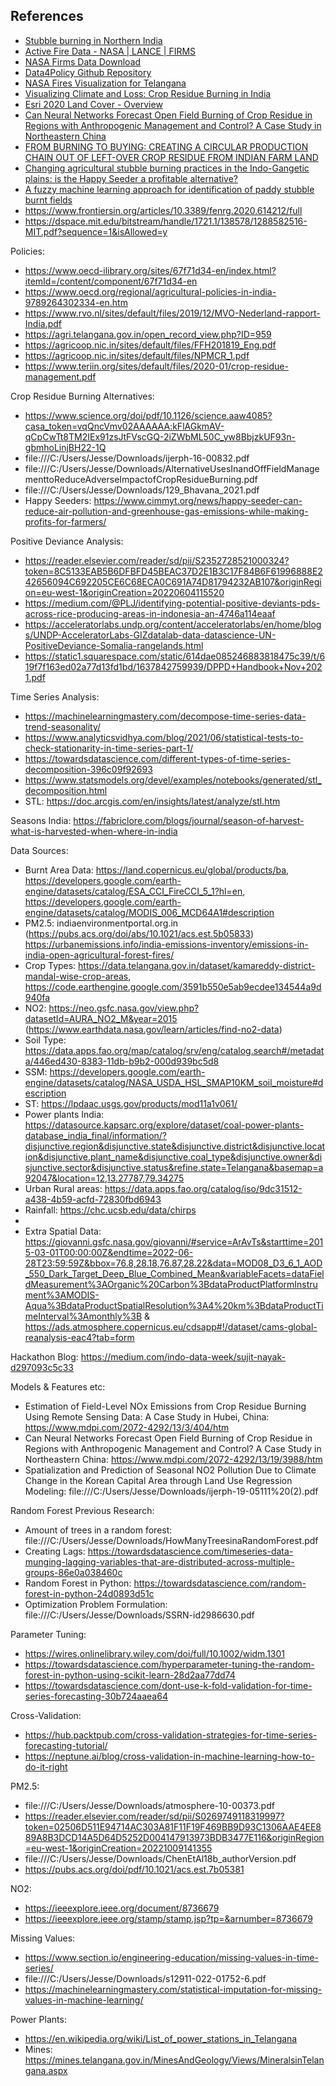 ## References

- [Stubble burning in Northern India](https://earthobservatory.nasa.gov/images/84680/stubble-burning-in-northern-india)
- [Active Fire Data - NASA | LANCE | FIRMS](https://firms.modaps.eosdis.nasa.gov/active_fire/)
- [NASA Firms Data Download](https://firms.modaps.eosdis.nasa.gov/download/Readme.txt)
- [Data4Policy Github Repository](https://github.com/UNDP-India/Data4Policy/tree/main/References)
- [NASA Fires Visualization for Telangana](https://public.flourish.studio/visualisation/8561801/)
- [Visualizing Climate and Loss: Crop Residue Burning in India](https://histecon.fas.harvard.edu/climate-loss/crops/index.html)
- [Esri 2020 Land Cover - Overview](https://www.arcgis.com/home/item.html?id=d6642f8a4f6d4685a24ae2dc0c73d4ac)
- [Can Neural Networks Forecast Open Field Burning of Crop Residue in Regions with Anthropogenic Management and Control? A Case Study in Northeastern China](https://www.google.com/url?sa=t&rct=j&q=&esrc=s&source=web&cd=&cad=rja&uact=8&ved=2ahUKEwiri_DzyNT3AhUQzaQKHYjUCTMQFnoECAQQAQ&url=https%3A%2F%2Fwww.mdpi.com%2F2072-4292%2F13%2F19%2F3988%2Fpdf&usg=AOvVaw3CsocwhNFanF_buSX3rZoK)
- [FROM BURNING TO BUYING: CREATING A CIRCULAR PRODUCTION CHAIN OUT OF LEFT-OVER CROP RESIDUE FROM INDIAN FARM LAND](https://www.rvo.nl/sites/default/files/2019/12/MVO-Nederland-rapport-India.pdf)
- [Changing agricultural stubble burning practices in the Indo-Gangetic plains: is the Happy Seeder a profitable alternative?](https://www.tandfonline.com/doi/full/10.1080/14735903.2020.1834277)
- [A fuzzy machine learning approach for identification of paddy stubble burnt fields](https://www.researchgate.net/publication/344001377_A_fuzzy_machine_learning_approach_for_identification_of_paddy_stubble_burnt_fields)
- https://www.frontiersin.org/articles/10.3389/fenrg.2020.614212/full 
- https://dspace.mit.edu/bitstream/handle/1721.1/138578/1288582516-MIT.pdf?sequence=1&isAllowed=y

Policies:
- https://www.oecd-ilibrary.org/sites/67f71d34-en/index.html?itemId=/content/component/67f71d34-en
- https://www.oecd.org/regional/agricultural-policies-in-india-9789264302334-en.htm
- https://www.rvo.nl/sites/default/files/2019/12/MVO-Nederland-rapport-India.pdf
- https://agri.telangana.gov.in/open_record_view.php?ID=959
- https://agricoop.nic.in/sites/default/files/FFH201819_Eng.pdf
- https://agricoop.nic.in/sites/default/files/NPMCR_1.pdf
- https://www.teriin.org/sites/default/files/2020-01/crop-residue-management.pdf

Crop Residue Burning Alternatives: 
- https://www.science.org/doi/pdf/10.1126/science.aaw4085?casa_token=vqQncVmv02AAAAAA:kFlAGkmAV-qCpCwTt8TM2IEx91zsJtFVscGQ-2iZWbML50C_yw8BbjzkUF93n-gbmhoLinjBH22-1Q
- file:///C:/Users/Jesse/Downloads/ijerph-16-00832.pdf
- file:///C:/Users/Jesse/Downloads/AlternativeUsesInandOffFieldManagementtoReduceAdverseImpactofCropResidueBurning.pdf
- file:///C:/Users/Jesse/Downloads/129_Bhavana_2021.pdf 
- Happy Seeders: https://www.cimmyt.org/news/happy-seeder-can-reduce-air-pollution-and-greenhouse-gas-emissions-while-making-profits-for-farmers/

Positive Deviance Analysis:
- https://reader.elsevier.com/reader/sd/pii/S2352728521000324?token=8C5133EAB5B6DFBFD45BEAC37D2E1B3C17F84B6F61996888E242656094C692205CE6C68ECA0C691A74D81794232AB107&originRegion=eu-west-1&originCreation=20220604115520
- https://medium.com/@PLJ/identifying-potential-positive-deviants-pds-across-rice-producing-areas-in-indonesia-an-4746a114eaaf
- https://acceleratorlabs.undp.org/content/acceleratorlabs/en/home/blogs/UNDP-AcceleratorLabs-GIZdatalab-data-datascience-UN-PositiveDeviance-Somalia-rangelands.html
- https://static1.squarespace.com/static/614dae085246883818475c39/t/619f7f163ed02a77d13fd1bd/1637842759939/DPPD+Handbook+Nov+2021.pdf 

Time Series Analysis:
- https://machinelearningmastery.com/decompose-time-series-data-trend-seasonality/ 
- https://www.analyticsvidhya.com/blog/2021/06/statistical-tests-to-check-stationarity-in-time-series-part-1/
- https://towardsdatascience.com/different-types-of-time-series-decomposition-396c09f92693
- https://www.statsmodels.org/devel/examples/notebooks/generated/stl_decomposition.html
- STL: https://doc.arcgis.com/en/insights/latest/analyze/stl.htm

Seasons India: https://fabriclore.com/blogs/journal/season-of-harvest-what-is-harvested-when-where-in-india 

Data Sources:
- Burnt Area Data: https://land.copernicus.eu/global/products/ba, https://developers.google.com/earth-engine/datasets/catalog/ESA_CCI_FireCCI_5_1?hl=en, https://developers.google.com/earth-engine/datasets/catalog/MODIS_006_MCD64A1#description
- PM2.5: indiaenvironmentportal.org.in (https://pubs.acs.org/doi/abs/10.1021/acs.est.5b05833)
https://urbanemissions.info/india-emissions-inventory/emissions-in-india-open-agricultural-forest-fires/
- Crop Types: https://data.telangana.gov.in/dataset/kamareddy-district-mandal-wise-crop-areas,  https://code.earthengine.google.com/3591b550e5ab9ecdee134544a9d940fa
- NO2: https://neo.gsfc.nasa.gov/view.php?datasetId=AURA_NO2_M&year=2015 (https://www.earthdata.nasa.gov/learn/articles/find-no2-data)
- Soil Type: https://data.apps.fao.org/map/catalog/srv/eng/catalog.search#/metadata/446ed430-8383-11db-b9b2-000d939bc5d8
- SSM: https://developers.google.com/earth-engine/datasets/catalog/NASA_USDA_HSL_SMAP10KM_soil_moisture#description
- ST: https://lpdaac.usgs.gov/products/mod11a1v061/
- Power plants India: https://datasource.kapsarc.org/explore/dataset/coal-power-plants-database_india_final/information/?disjunctive.region&disjunctive.state&disjunctive.district&disjunctive.location&disjunctive.plant_name&disjunctive.coal_type&disjunctive.owner&disjunctive.sector&disjunctive.status&refine.state=Telangana&basemap=a92047&location=12,13.27787,79.34275
- Urban Rural areas: https://data.apps.fao.org/catalog/iso/9dc31512-a438-4b59-acfd-72830fbd6943
- Rainfall: https://chc.ucsb.edu/data/chirps
- 
- Extra Spatial Data: https://giovanni.gsfc.nasa.gov/giovanni/#service=ArAvTs&starttime=2015-03-01T00:00:00Z&endtime=2022-06-28T23:59:59Z&bbox=76.8,28.18,76.87,28.22&data=MOD08_D3_6_1_AOD_550_Dark_Target_Deep_Blue_Combined_Mean&variableFacets=dataFieldMeasurement%3AOrganic%20Carbon%3BdataProductPlatformInstrument%3AMODIS-Aqua%3BdataProductSpatialResolution%3A4%20km%3BdataProductTimeInterval%3Amonthly%3B & https://ads.atmosphere.copernicus.eu/cdsapp#!/dataset/cams-global-reanalysis-eac4?tab=form

Hackathon Blog:
https://medium.com/indo-data-week/sujit-nayak-d297093c5c33 

Models & Features etc:
- Estimation of Field-Level NOx Emissions from Crop Residue Burning Using Remote Sensing Data: A Case Study in Hubei, China: https://www.mdpi.com/2072-4292/13/3/404/htm
- Can Neural Networks Forecast Open Field Burning of Crop Residue in Regions with Anthropogenic Management and Control? A Case Study in Northeastern China: https://www.mdpi.com/2072-4292/13/19/3988/htm
- Spatialization and Prediction of Seasonal NO2 Pollution Due to Climate Change in the Korean Capital Area through Land Use Regression Modeling: file:///C:/Users/Jesse/Downloads/ijerph-19-05111%20(2).pdf

Random Forest Previous Research:
- Amount of trees in a random forest: file:///C:/Users/Jesse/Downloads/HowManyTreesinaRandomForest.pdf
- Creating Lags: https://towardsdatascience.com/timeseries-data-munging-lagging-variables-that-are-distributed-across-multiple-groups-86e0a038460c
- Random Forest in Python: https://towardsdatascience.com/random-forest-in-python-24d0893d51c
- Optimization Problem Formulation: file:///C:/Users/Jesse/Downloads/SSRN-id2986630.pdf

Parameter Tuning:
- https://wires.onlinelibrary.wiley.com/doi/full/10.1002/widm.1301
- https://towardsdatascience.com/hyperparameter-tuning-the-random-forest-in-python-using-scikit-learn-28d2aa77dd74
- https://towardsdatascience.com/dont-use-k-fold-validation-for-time-series-forecasting-30b724aaea64

Cross-Validation:
- https://hub.packtpub.com/cross-validation-strategies-for-time-series-forecasting-tutorial/
- https://neptune.ai/blog/cross-validation-in-machine-learning-how-to-do-it-right

PM2.5: 
- file:///C:/Users/Jesse/Downloads/atmosphere-10-00373.pdf
- https://reader.elsevier.com/reader/sd/pii/S0269749118319997?token=02506D511E94714AC303A81F11F19F469BB9D93C1306AAE4EE889A8B3DCD14A5D64D5252D004147913973BDB3477E116&originRegion=eu-west-1&originCreation=20221009141355
- file:///C:/Users/Jesse/Downloads/ChenEtAl18b_authorVersion.pdf
- https://pubs.acs.org/doi/pdf/10.1021/acs.est.7b05381

NO2:
- https://ieeexplore.ieee.org/document/8736679
- https://ieeexplore.ieee.org/stamp/stamp.jsp?tp=&arnumber=8736679

Missing Values:
- https://www.section.io/engineering-education/missing-values-in-time-series/
- file:///C:/Users/Jesse/Downloads/s12911-022-01752-6.pdf
- https://machinelearningmastery.com/statistical-imputation-for-missing-values-in-machine-learning/

Power Plants: 
- https://en.wikipedia.org/wiki/List_of_power_stations_in_Telangana
- Mines: https://mines.telangana.gov.in/MinesAndGeology/Views/MineralsinTelangana.aspx
